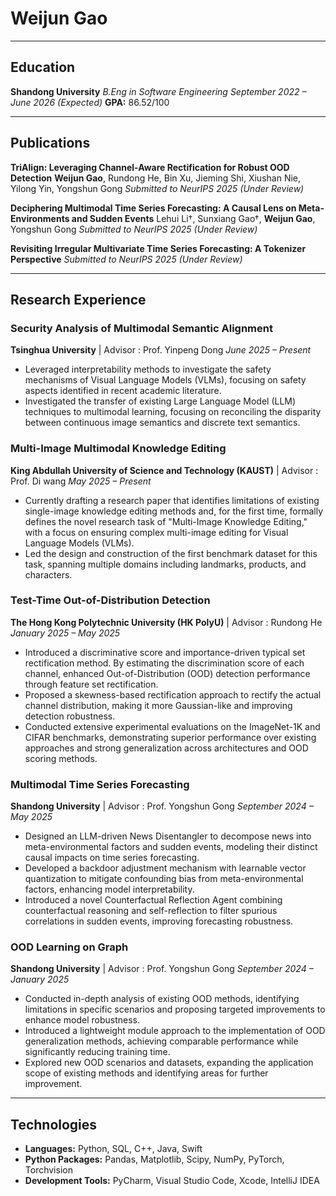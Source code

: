 # Weijun Gao


---

## Education

**Shandong University**
*B.Eng in Software Engineering*
*September 2022 – June 2026 (Expected)*
**GPA:** 86.52/100

---

## Publications

**TriAlign: Leveraging Channel-Aware Rectification for Robust OOD Detection**
**Weijun Gao**, Rundong He, Bin Xu, Jieming Shi, Xiushan Nie, Yilong Yin, Yongshun Gong
*Submitted to NeurIPS 2025 (Under Review)*

**Deciphering Multimodal Time Series Forecasting: A Causal Lens on Meta-Environments and Sudden Events**
Lehui Li†, Sunxiang Gao†, **Weijun Gao**, Yongshun Gong
*Submitted to NeurIPS 2025 (Under Review)*

**Revisiting Irregular Multivariate Time Series Forecasting: A Tokenizer Perspective**
*Submitted to NeurIPS 2025 (Under Review)*

---

## Research Experience

### Security Analysis of Multimodal Semantic Alignment
**Tsinghua University** | Advisor : Prof. Yinpeng Dong
*June 2025 – Present*
*   Leveraged interpretability methods to investigate the safety mechanisms of Visual Language Models (VLMs), focusing on safety aspects identified in recent academic literature.
*   Investigated the transfer of existing Large Language Model (LLM) techniques to multimodal learning, focusing on reconciling the disparity between continuous image semantics and discrete text semantics.

### Multi-Image Multimodal Knowledge Editing
**King Abdullah University of Science and Technology (KAUST)** | Advisor : Prof. Di wang
*May 2025 – Present*
*   Currently drafting a research paper that identifies limitations of existing single-image knowledge editing methods and, for the first time, formally defines the novel research task of "Multi-Image Knowledge Editing," with a focus on ensuring complex multi-image editing for Visual Language Models (VLMs).
*   Led the design and construction of the first benchmark dataset for this task, spanning multiple domains including landmarks, products, and characters.

### Test-Time Out-of-Distribution Detection
**The Hong Kong Polytechnic University (HK PolyU)** | Advisor : Rundong He
*January 2025 – May 2025*
*   Introduced a discriminative score and importance-driven typical set rectification method. By estimating the discrimination score of each channel, enhanced Out-of-Distribution (OOD) detection performance through feature set rectification.
*   Proposed a skewness-based rectification approach to rectify the actual channel distribution, making it more Gaussian-like and improving detection robustness.
*   Conducted extensive experimental evaluations on the ImageNet-1K and CIFAR benchmarks, demonstrating superior performance over existing approaches and strong generalization across architectures and OOD scoring methods.

### Multimodal Time Series Forecasting
**Shandong University** | Advisor : Prof. Yongshun Gong
*September 2024 – May 2025*
*   Designed an LLM-driven News Disentangler to decompose news into meta-environmental factors and sudden events, modeling their distinct causal impacts on time series forecasting.
*   Developed a backdoor adjustment mechanism with learnable vector quantization to mitigate confounding bias from meta-environmental factors, enhancing model interpretability.
*   Introduced a novel Counterfactual Reflection Agent combining counterfactual reasoning and self-reflection to filter spurious correlations in sudden events, improving forecasting robustness.

### OOD Learning on Graph
**Shandong University** | Advisor : Prof. Yongshun Gong
*September 2024 – January 2025*
*   Conducted in-depth analysis of existing OOD methods, identifying limitations in specific scenarios and proposing targeted improvements to enhance model robustness.
*   Introduced a lightweight module approach to the implementation of OOD generalization methods, achieving comparable performance while significantly reducing training time.
*   Explored new OOD scenarios and datasets, expanding the application scope of existing methods and identifying areas for further improvement.


---

## Technologies

*   **Languages:** Python, SQL, C++, Java, Swift
*   **Python Packages:** Pandas, Matplotlib, Scipy, NumPy, PyTorch, Torchvision
*   **Development Tools:** PyCharm, Visual Studio Code, Xcode, IntelliJ IDEA
